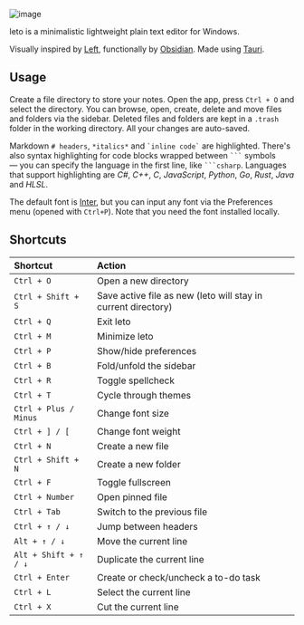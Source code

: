 ![image](https://user-images.githubusercontent.com/44412176/236444916-ca598da3-26cc-4626-9f15-d8a02ba269eb.png)

leto is a minimalistic lightweight plain text editor for Windows.

Visually inspired by [Left](https://github.com/hundredrabbits/Left), functionally by [Obsidian](https://obsidian.md). Made using [Tauri](https://github.com/tauri-apps/tauri).

## Usage

Create a file directory to store your notes. Open the app, press `Ctrl + O` and select the directory. You can browse, open, create, delete and move files and folders via the sidebar. Deleted files and folders are kept in a `.trash` folder in the working directory. All your changes are auto-saved.

Markdown `# headers`, `*italics*` and `` `inline code` `` are highlighted. There's also syntax highlighting for code blocks wrapped between `` ``` `` symbols — you can specify the language in the first line, like `` ```csharp ``. Languages that support highlighting are *C#*, *C++*, *C*, *JavaScript*, *Python*, *Go*, *Rust*, *Java* and *HLSL*. 

The default font is [Inter](https://fonts.google.com/specimen/Inter), but you can input any font via the Preferences menu (opened with `Ctrl+P`). Note that you need the font installed locally.

## Shortcuts

Shortcut | Action
:-|:-
`Ctrl + O` | Open a new directory
`Ctrl + Shift + S` | Save active file as new (leto will stay in current directory)
`Ctrl + Q` | Exit leto
`Ctrl + M` | Minimize leto
`Ctrl + P` | Show/hide preferences
`Ctrl + B` | Fold/unfold the sidebar
`Ctrl + R` | Toggle spellcheck
`Ctrl + T` | Cycle through themes
`Ctrl + Plus / Minus` | Change font size
`Ctrl + ] / [` | Change font weight
`Ctrl + N` | Create a new file
`Ctrl + Shift + N` | Create a new folder
`Ctrl + F` | Toggle fullscreen
`Ctrl + Number` |Open pinned file
`Ctrl + Tab` | Switch to the previous file
`Ctrl + ↑ / ↓` | Jump between headers
`Alt + ↑ / ↓` | Move the current line
`Alt + Shift + ↑ / ↓` |Duplicate the current line
`Ctrl + Enter` |Create or check/uncheck a to-do task
`Ctrl + L` |Select the current line
`Ctrl + X` |Cut the current line
